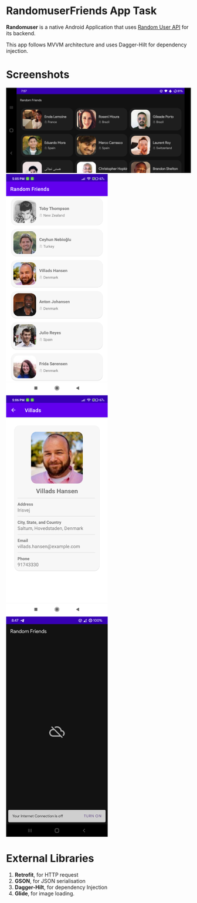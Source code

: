 # RandomuserFriends App Task

**Randomuser** is a native Android Application that uses [Random User API](https://randomuser.me/) for
its backend.

This app follows MVVM architecture and uses Dagger-Hilt for dependency injection.

# Screenshots

<img src="github_assets/landing_page_landscape_m.png"  width="600" />
<img src="github_assets/landing_page.png"  height="600" />
<img src="github_assets/details_page.png"  height="600" />
<img src="github_assets/no_internet_page.png"  height="600" />

# External Libraries

1. **Retrofit**, for HTTP request
2. **GSON**, for JSON serialisation
3. **Dagger-Hilt**, for dependency Injection
4. **Glide**, for image loading.
